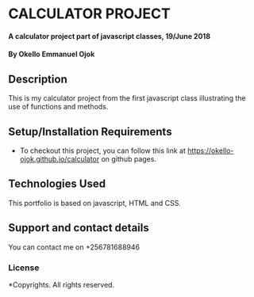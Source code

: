 # CALCULATOR PROJECT
#### A calculator project part of javascript classes, 19/June 2018
#### By **Okello Emmanuel Ojok**
## Description
This is my calculator project from the first javascript class illustrating the use of functions and methods.
## Setup/Installation Requirements
* To checkout this project, you can follow this link at https://okello-ojok.github.io/calculator on github pages.

## Technologies Used
   This portfolio is based on javascript, HTML and CSS.
## Support and contact details
You can contact me on +256781688946
### License
*Copyrights. All rights reserved.
